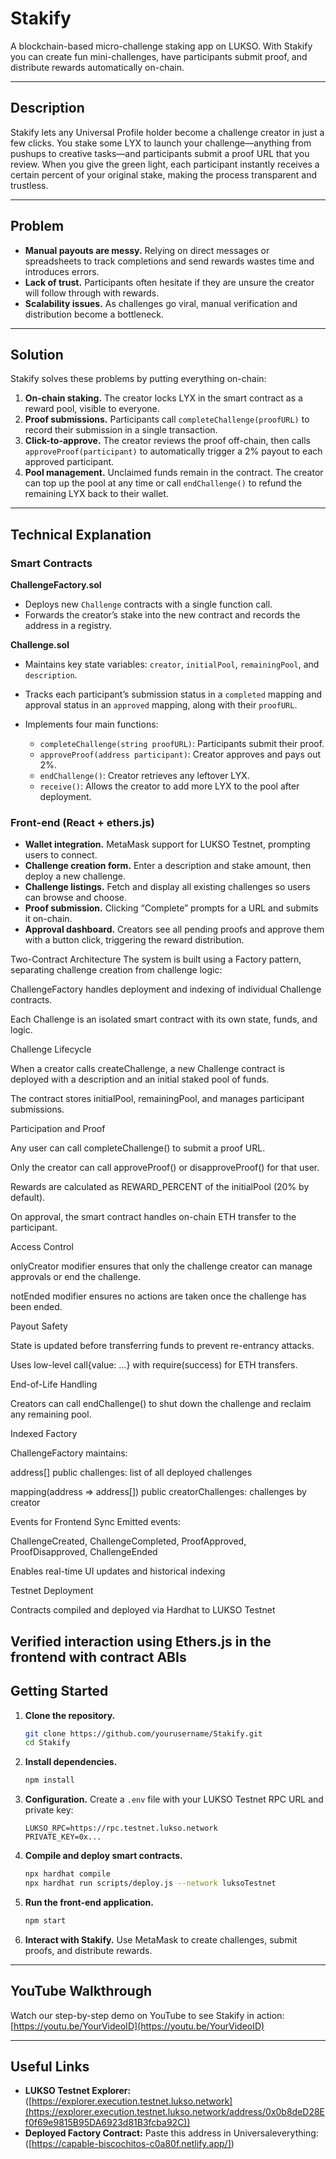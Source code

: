 # Stakify

A blockchain-based micro-challenge staking app on LUKSO. With Stakify you can create fun mini-challenges, have participants submit proof, and distribute rewards automatically on-chain.

---

## Description

Stakify lets any Universal Profile holder become a challenge creator in just a few clicks. You stake some LYX to launch your challenge—anything from pushups to creative tasks—and participants submit a proof URL that you review. When you give the green light, each participant instantly receives a certain percent of your original stake, making the process transparent and trustless.

---

## Problem

* **Manual payouts are messy.** Relying on direct messages or spreadsheets to track completions and send rewards wastes time and introduces errors.
* **Lack of trust.** Participants often hesitate if they are unsure the creator will follow through with rewards.
* **Scalability issues.** As challenges go viral, manual verification and distribution become a bottleneck.

---

## Solution

Stakify solves these problems by putting everything on-chain:

1. **On-chain staking.** The creator locks LYX in the smart contract as a reward pool, visible to everyone.
2. **Proof submissions.** Participants call `completeChallenge(proofURL)` to record their submission in a single transaction.
3. **Click-to-approve.** The creator reviews the proof off-chain, then calls `approveProof(participant)` to automatically trigger a 2% payout to each approved participant.
4. **Pool management.** Unclaimed funds remain in the contract. The creator can top up the pool at any time or call `endChallenge()` to refund the remaining LYX back to their wallet.

---

## Technical Explanation

### Smart Contracts

**ChallengeFactory.sol**

* Deploys new `Challenge` contracts with a single function call.
* Forwards the creator’s stake into the new contract and records the address in a registry.

**Challenge.sol**

* Maintains key state variables: `creator`, `initialPool`, `remainingPool`, and `description`.
* Tracks each participant’s submission status in a `completed` mapping and approval status in an `approved` mapping, along with their `proofURL`.
* Implements four main functions:

  * `completeChallenge(string proofURL)`: Participants submit their proof.
  * `approveProof(address participant)`: Creator approves and pays out 2%.
  * `endChallenge()`: Creator retrieves any leftover LYX.
  * `receive()`: Allows the creator to add more LYX to the pool after deployment.

### Front-end (React + ethers.js)

* **Wallet integration.** MetaMask support for LUKSO Testnet, prompting users to connect.
* **Challenge creation form.** Enter a description and stake amount, then deploy a new challenge.
* **Challenge listings.** Fetch and display all existing challenges so users can browse and choose.
* **Proof submission.** Clicking “Complete” prompts for a URL and submits it on-chain.
* **Approval dashboard.** Creators see all pending proofs and approve them with a button click, triggering the reward distribution.

Two-Contract Architecture
The system is built using a Factory pattern, separating challenge creation from challenge logic:

ChallengeFactory handles deployment and indexing of individual Challenge contracts.

Each Challenge is an isolated smart contract with its own state, funds, and logic.

Challenge Lifecycle

When a creator calls createChallenge, a new Challenge contract is deployed with a description and an initial staked pool of funds.

The contract stores initialPool, remainingPool, and manages participant submissions.

Participation and Proof

Any user can call completeChallenge() to submit a proof URL.

Only the creator can call approveProof() or disapproveProof() for that user.

Rewards are calculated as REWARD_PERCENT of the initialPool (20% by default).

On approval, the smart contract handles on-chain ETH transfer to the participant.

Access Control

onlyCreator modifier ensures that only the challenge creator can manage approvals or end the challenge.

notEnded modifier ensures no actions are taken once the challenge has been ended.

Payout Safety

State is updated before transferring funds to prevent re-entrancy attacks.

Uses low-level call{value: ...} with require(success) for ETH transfers.

End-of-Life Handling

Creators can call endChallenge() to shut down the challenge and reclaim any remaining pool.

Indexed Factory

ChallengeFactory maintains:

address[] public challenges: list of all deployed challenges

mapping(address => address[]) public creatorChallenges: challenges by creator

Events for Frontend Sync
Emitted events:

ChallengeCreated, ChallengeCompleted, ProofApproved, ProofDisapproved, ChallengeEnded

Enables real-time UI updates and historical indexing

Testnet Deployment

Contracts compiled and deployed via Hardhat to LUKSO Testnet

Verified interaction using Ethers.js in the frontend with contract ABIs
---

## Getting Started

1. **Clone the repository.**

   ```bash
   git clone https://github.com/yourusername/Stakify.git  
   cd Stakify  
   ```
2. **Install dependencies.**

   ```bash
   npm install  
   ```
3. **Configuration.** Create a `.env` file with your LUKSO Testnet RPC URL and private key:

   ```
   LUKSO_RPC=https://rpc.testnet.lukso.network  
   PRIVATE_KEY=0x...  
   ```
4. **Compile and deploy smart contracts.**

   ```bash
   npx hardhat compile  
   npx hardhat run scripts/deploy.js --network luksoTestnet  
   ```
5. **Run the front-end application.**

   ```bash
   npm start  
   ```
6. **Interact with Stakify.** Use MetaMask to create challenges, submit proofs, and distribute rewards.

---

## YouTube Walkthrough

Watch our step-by-step demo on YouTube to see Stakify in action:
[https://youtu.be/YourVideoID](https://youtu.be/YourVideoID)

---

## Useful Links

* **LUKSO Testnet Explorer:** ([https://explorer.execution.testnet.lukso.network](https://explorer.execution.testnet.lukso.network/address/0x0b8deD28Ef0f69e9815B95DA6923d81B3fcba92C))
* **Deployed Factory Contract:** Paste this address in Universaleverything: ([https://capable-biscochitos-c0a80f.netlify.app/])
